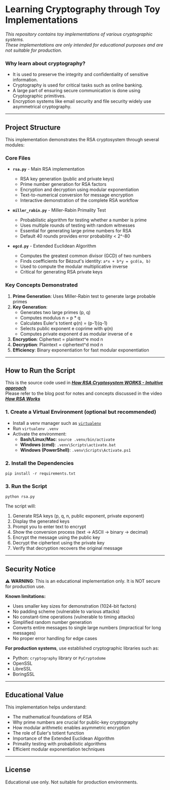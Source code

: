 # Learning Cryptography through Toy Implementations

<i>This repository contains toy implementations of various cryptographic systems.</i><br>
<i>These implementations are only intended for educational purposes and are not suitable for production.</i>

### Why learn about cryptography?

- It is used to preserve the integrity and confidentiality of sensitive information.
- Cryptography is used for critical tasks such as online banking.
- A large part of ensuring secure communication is done using Cryptographic primitives.
- Encryption systems like email security and file security widely use asymmetrical cryptography.

---

## Project Structure

This implementation demonstrates the RSA cryptosystem through several modules:

### Core Files

- **`rsa.py`** - Main RSA implementation
  - RSA key generation (public and private keys)
  - Prime number generation for RSA factors
  - Encryption and decryption using modular exponentiation
  - Text-to-numerical conversion for message encryption
  - Interactive demonstration of the complete RSA workflow

- **`miller_rabin.py`** - Miller-Rabin Primality Test
  - Probabilistic algorithm for testing whether a number is prime
  - Uses multiple rounds of testing with random witnesses
  - Essential for generating large prime numbers for RSA
  - Default 40 rounds provides error probability < 2^-80

- **`egcd.py`** - Extended Euclidean Algorithm
  - Computes the greatest common divisor (GCD) of two numbers
  - Finds coefficients for Bézout's identity: `a*x + b*y = gcd(a, b)`
  - Used to compute the modular multiplicative inverse
  - Critical for generating RSA private keys

### Key Concepts Demonstrated

1. **Prime Generation**: Uses Miller-Rabin test to generate large probable primes
2. **Key Generation**:
   - Generates two large primes (p, q)
   - Computes modulus n = p * q
   - Calculates Euler's totient φ(n) = (p-1)(q-1)
   - Selects public exponent e coprime with φ(n)
   - Computes private exponent d as modular inverse of e
3. **Encryption**: Ciphertext = plaintext^e mod n
4. **Decryption**: Plaintext = ciphertext^d mod n
5. **Efficiency**: Binary exponentiation for fast modular exponentiation

---

## How to Run the Script

This is the source code used in [**<i>How RSA Cryptosystem WORKS - Intuitive approach</i>**](https://youtu.be/nvcssTsiavg)<br>
Please refer to the blog post for notes and concepts discussed in the video [**<i>How RSA Works</i>**](https://techwithnikola.com/blog/cryptography/how-rsa-works/)

### 1. Create a Virtual Environment (optional but recommended)
- Install a venv manager such as [`virtualenv`](https://github.com/pypa/virtualenv)
- Run `virtualenv .venv`
- Activate the environment:
  - **Bash/Linux/Mac**: `source .venv/bin/activate`
  - **Windows (cmd)**: `.venv\Scripts\activate.bat`
  - **Windows (PowerShell)**: `.venv\Scripts\Activate.ps1`

### 2. Install the Dependencies
```shell
pip install -r requirements.txt
```

### 3. Run the Script
```shell
python rsa.py
```

The script will:
1. Generate RSA keys (p, q, n, public exponent, private exponent)
2. Display the generated keys
3. Prompt you to enter text to encrypt
4. Show the conversion process (text → ASCII → binary → decimal)
5. Encrypt the message using the public key
6. Decrypt the ciphertext using the private key
7. Verify that decryption recovers the original message

---

## Security Notice

⚠️ **WARNING**: This is an educational implementation only. It is NOT secure for production use.

**Known limitations:**
- Uses smaller key sizes for demonstration (1024-bit factors)
- No padding scheme (vulnerable to various attacks)
- No constant-time operations (vulnerable to timing attacks)
- Simplified random number generation
- Converts entire messages to single large numbers (impractical for long messages)
- No proper error handling for edge cases

**For production systems**, use established cryptographic libraries such as:
- Python: `cryptography` library or `PyCryptodome`
- OpenSSL
- LibreSSL
- BoringSSL

---

## Educational Value

This implementation helps understand:
- The mathematical foundations of RSA
- Why prime numbers are crucial for public-key cryptography
- How modular arithmetic enables asymmetric encryption
- The role of Euler's totient function
- Importance of the Extended Euclidean Algorithm
- Primality testing with probabilistic algorithms
- Efficient modular exponentiation techniques

---

## License

Educational use only. Not suitable for production environments.
